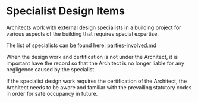 # Specialist Design Items

Architects work with external design specialists in a building project for various aspects of the building that requires special expertise.

The list of specialists can be found here: [parties-involved.md](parties-involved.md "mention")

When the design work and certification is not under the Architect, it is important have the record so that the Architect is no longer liable for any negligence caused by the specialist.

If the specialist design work requires the certification of the Architect, the Architect needs to be aware and familiar with the prevailing statutory codes in order for safe occupancy in future.
